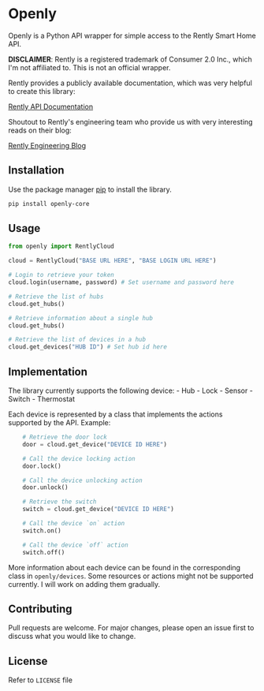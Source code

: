# Openly

Openly is a Python API wrapper for simple access to the Rently Smart Home API.

**DISCLAIMER**: Rently is a registered trademark of Consumer 2.0 Inc., which I'm not affiliated to.
This is not an official wrapper.

Rently provides a publicly available documentation, which was very helpful to create this library:

[Rently API Documentation](https://apidocs.rently.com)

Shoutout to Rently's engineering team who provide us with very interesting reads on their blog:

[Rently Engineering Blog](https://engineering.rently.com)

## Installation

Use the package manager [pip](https://pip.pypa.io/en/stable/) to install the library.

```bash
pip install openly-core
```

## Usage

```python
from openly import RentlyCloud

cloud = RentlyCloud("BASE URL HERE", "BASE LOGIN URL HERE")

# Login to retrieve your token
cloud.login(username, password) # Set username and password here

# Retrieve the list of hubs
cloud.get_hubs()

# Retrieve information about a single hub
cloud.get_hubs()

# Retrieve the list of devices in a hub
cloud.get_devices("HUB ID") # Set hub id here
```

## Implementation

The library currently supports the following device:
    - Hub
    - Lock
    - Sensor
    - Switch
    - Thermostat

Each device is represented by a class that implements the actions supported by the API. Example:

```python
    # Retrieve the door lock
    door = cloud.get_device("DEVICE ID HERE")

    # Call the device locking action
    door.lock()

    # Call the device unlocking action
    door.unlock()
```

```python
    # Retrieve the switch
    switch = cloud.get_device("DEVICE ID HERE")

    # Call the device `on` action
    switch.on()

    # Call the device `off` action
    switch.off()
```

More information about each device can be found in the corresponding class in `openly/devices`.
Some resources or actions might not be supported currently. I will work on adding them gradually.

## Contributing

Pull requests are welcome. For major changes, please open an issue first
to discuss what you would like to change.

## License

Refer to `LICENSE` file
